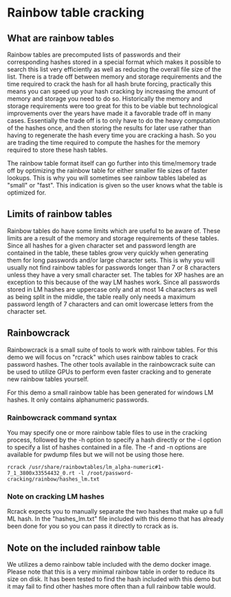 # Rainbow table cracking
## What are rainbow tables
Rainbow tables are precomputed lists of passwords and their corresponding hashes stored in a special format which makes it possible to search this list very efficiently as well as reducing the overall file size of the list. There is a trade off between memory and storage requirements and the time required to crack the hash for all hash brute forcing, practically this means you can speed up your hash cracking by increasing the amount of memory and storage you need to do so. Historically the memory and storage requirements were too great for this to be viable but technological improvements over the years have made it a favorable trade off in many cases. Essentially the trade off is to only have to do the heavy computation of the hashes once, and then storing the results for later use rather than having to regenerate the hash every time you are cracking a hash. So you are trading the time required to compute the hashes for the memory required to store these hash tables.

The rainbow table format itself can go further into this time/memory trade off by optimizing the rainbow table for either smaller file sizes of faster lookups. This is why you will sometimes see rainbow tables labeled as "small" or "fast". This indication is given so the user knows what the table is optimized for.

## Limits of rainbow tables
Rainbow tables do have some limits which are useful to be aware of. These limits are a result of the memory and storage requirements of these tables. Since all hashes for a given character set and password length are contained in the table, these tables grow very quickly when generating them for long passwords and/or large character sets. This is why you will usually not find rainbow tables for passwords longer than 7 or 8 characters unless they have a very small character set. The tables for XP hashes are an exception to this because of the way LM hashes work. Since all passwords stored in LM hashes are uppercase only and at most 14 characters as well as being split in the middle, the table really only needs a maximum password length of 7 characters and can omit lowercase letters from the character set.

## Rainbowcrack
Rainbowcrack is a small suite of tools to work with rainbow tables. For this demo we will focus on "rcrack" which uses rainbow tables to crack password hashes. The other tools available in the rainbowcrack suite can be used to utilize GPUs to perform even faster cracking and to generate new rainbow tables yourself.

For this demo a small rainbow table has been generated for windows LM hashes. It only contains alphanumeric passwords.

### Rainbowcrack command syntax
You may specify one or more rainbow table files to use in the cracking process, followed by the -h option to specify a hash directly or the -l option to specify a list of hashes contained in a file. The -f and -n options are available for pwdump files but we will not be using those here.
```
rcrack /usr/share/rainbowtables/lm_alpha-numeric#1-7_1_3800x33554432_0.rt -l /root/password-cracking/rainbow/hashes_lm.txt
```
### Note on cracking LM hashes
Rcrack expects you to manually separate the two hashes that make up a full ML hash. In the "hashes_lm.txt" file included with this demo that has already been done for you so you can pass it directly to rcrack as is.

## Note on the included rainbow table
We utilizes a demo rainbow table included with the demo docker image. Please note that this is a very minimal rainbow table in order to reduce its size on disk. It has been tested to find the hash included with this demo but it may fail to find other hashes more often than a full rainbow table would.